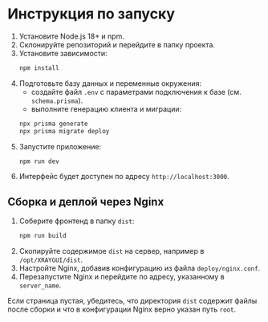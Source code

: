 # Инструкция по запуску

1. Установите Node.js 18+ и npm.
2. Склонируйте репозиторий и перейдите в папку проекта.
3. Установите зависимости:
   ```bash
   npm install
   ```
4. Подготовьте базу данных и переменные окружения:
   - создайте файл `.env` с параметрами подключения к базе (см. `schema.prisma`).
   - выполните генерацию клиента и миграции:
   ```bash
   npx prisma generate
   npx prisma migrate deploy
   ```
5. Запустите приложение:
   ```bash
   npm run dev
   ```
6. Интерфейс будет доступен по адресу `http://localhost:3000`.

## Сборка и деплой через Nginx

1. Соберите фронтенд в папку `dist`:
   ```bash
   npm run build
   ```
2. Скопируйте содержимое `dist` на сервер, например в `/opt/XRAYGUI/dist`.
3. Настройте Nginx, добавив конфигурацию из файла `deploy/nginx.conf`.
4. Перезапустите Nginx и перейдите по адресу, указанному в `server_name`.

Если страница пустая, убедитесь, что директория `dist` содержит файлы после сборки и что в конфигурации Nginx верно указан путь `root`.

